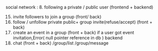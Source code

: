 social network :
8. following a private / public user (frontend + backend)

15. invite followers to join a group (front/ back)
16. follow / unfollow private public+ group invite(refuse/accept) (front + back)
19. create an event in a group (front + back) if a user got event invitation,Error( null pointer reference in db ) backend
20. chat (front + back)
/group/list
/group/message